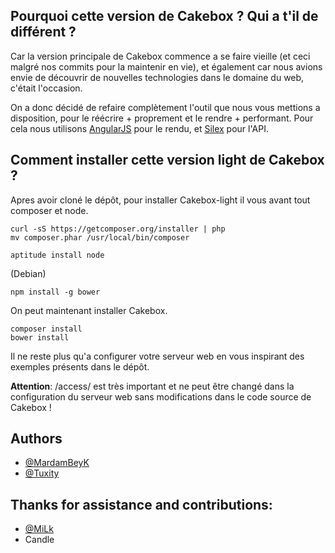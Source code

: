 ## Pourquoi cette version de Cakebox ? Qui a t'il de différent ?

Car la version principale de Cakebox commence a se faire vieille (et ceci malgré nos commits pour la maintenir en vie), et également car nous avions envie de découvrir de nouvelles technologies dans le domaine du web, c'était l'occasion.

On a donc décidé de refaire complètement l'outil que nous vous mettions a disposition, pour le réécrire + proprement et le rendre + performant. Pour cela nous utilisons [AngularJS](http://angularjs.org/ "AngularJS") pour le rendu, et [Silex](http://silex.sensiolabs.org/ "Silex") pour l'API.

## Comment installer cette version light de Cakebox ?

Apres avoir cloné le dépôt, pour installer Cakebox-light il vous avant tout composer et node.

```
curl -sS https://getcomposer.org/installer | php
mv composer.phar /usr/local/bin/composer
```

```
aptitude install node
```
(Debian)

```
npm install -g bower
```


On peut maintenant installer Cakebox.

```
composer install
bower install
```

Il ne reste plus qu'a configurer votre serveur web en vous inspirant des exemples présents dans le dépôt.

**Attention**: /access/ est très important et ne peut être changé dans la configuration du serveur web sans modifications dans le code source de Cakebox !

## Authors

* [@MardamBeyK](https://github.com/MardamBeyK)
* [@Tuxity](https://github.com/Tuxity)


## Thanks for assistance and contributions:

* [@MiLk](https://github.com/MiLk)
* Candle

